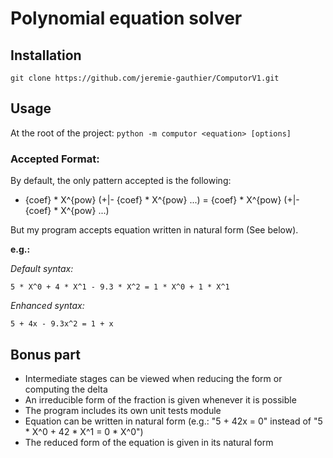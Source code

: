 # Polynomial equation solver

## Installation

```git clone https://github.com/jeremie-gauthier/ComputorV1.git```

## Usage

At the root of the project: ```python -m computor <equation> [options]```

### Accepted Format:

By default, the only pattern accepted is the following:

- {coef} \* X^{pow} (+|- {coef} \* X^{pow} ...) = {coef} \* X^{pow} (+|- {coef} \* X^{pow} ...)

But my program accepts equation written in natural form (See below).

**e.g.:**

_Default syntax:_

```5 * X^0 + 4 * X^1 - 9.3 * X^2 = 1 * X^0 + 1 * X^1```

_Enhanced syntax:_

```5 + 4x - 9.3x^2 = 1 + x```

## Bonus part

- Intermediate stages can be viewed when reducing the form or computing the delta
- An irreducible form of the fraction is given whenever it is possible
- The program includes its own unit tests module
- Equation can be written in natural form (e.g.: "5 + 42x = 0" instead of "5 \* X^0 + 42 \* X^1 = 0 \* X^0")
- The reduced form of the equation is given in its natural form
